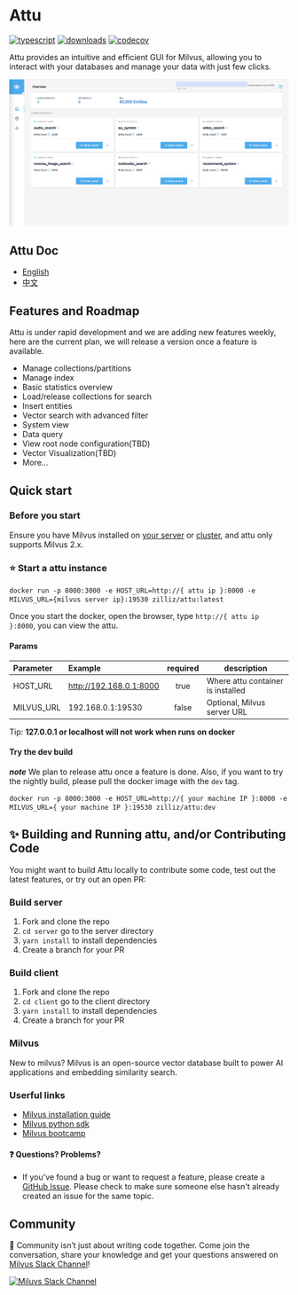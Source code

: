 # Attu

[![typescript](https://badges.aleen42.com/src/typescript.svg)](https://badges.aleen42.com/src/typescript.svg)
[![downloads](https://img.shields.io/docker/pulls/zilliz/attu)](https://img.shields.io/docker/pulls/zilliz/attu)
[![codecov](https://codecov.io/gh/zilliztech/attu/branch/main/graph/badge.svg?token=jvIEVF9IwW)](https://codecov.io/gh/zilliztech/attu)

Attu provides an intuitive and efficient GUI for Milvus, allowing you to interact with your databases and manage your data with just few clicks.

<img src="./.github/images/screenshot.png" alt="attu" />

## Attu Doc

- [English](./doc/en.md)
- [中文](./doc/zh-cn.md)

## Features and Roadmap

Attu is under rapid development and we are adding new features weekly, here are the current plan, we will release a version once a feature is available.

- Manage collections/partitions
- Manage index
- Basic statistics overview
- Load/release collections for search
- Insert entities
- Vector search with advanced filter
- System view
- Data query
- View root node configuration(TBD)
- Vector Visualization(TBD)
- More...

## Quick start

### Before you start

Ensure you have Milvus installed on [your server](https://milvus.io/docs/install_standalone-docker.md) or [cluster](https://milvus.io/docs/install_cluster-docker.md), and attu only supports Milvus 2.x.

### ⭐️ Start a attu instance

```code
docker run -p 8000:3000 -e HOST_URL=http://{ attu ip }:8000 -e MILVUS_URL={milvus server ip}:19530 zilliz/attu:latest
```

Once you start the docker, open the browser, type `http://{ attu ip }:8000`, you can view the attu.

#### Params

| Parameter  | Example                 | required | description                       |
| :--------- | :---------------------- | :------: | --------------------------------- |
| HOST_URL   | http://192.168.0.1:8000 |   true   | Where attu container is installed |
| MILVUS_URL | 192.168.0.1:19530       |  false   | Optional, Milvus server URL       |

Tip: **127.0.0.1 or localhost will not work when runs on docker**

#### Try the dev build

**_note_** We plan to release attu once a feature is done. Also, if you want to try the nightly build, please pull the docker image with the `dev` tag.

```code
docker run -p 8000:3000 -e HOST_URL=http://{ your machine IP }:8000 -e MILVUS_URL={ your machine IP }:19530 zilliz/attu:dev
```

## ✨ Building and Running attu, and/or Contributing Code

You might want to build Attu locally to contribute some code, test out the latest features, or try
out an open PR:

### Build server

1. Fork and clone the repo
2. `cd server` go to the server directory
3. `yarn install` to install dependencies
4. Create a branch for your PR

### Build client

1. Fork and clone the repo
2. `cd client` go to the client directory
3. `yarn install` to install dependencies
4. Create a branch for your PR

### Milvus

New to milvus? Milvus is an open-source vector database built to power AI applications and embedding similarity search.

### Userful links

- [Milvus installation guide](https://milvus.io/docs/v2.0.0/install_standalone-docker.md)
- [Milvus python sdk](https://milvus.io/docs/v2.0.0/explore_pymilvus.md)
- [Milvus bootcamp](https://milvus.io/bootcamp)

#### ❓ Questions? Problems?

- If you've found a bug or want to request a feature, please create a [GitHub Issue](https://github.com/zilliztech/attu/issues/new/choose).
  Please check to make sure someone else hasn't already created an issue for the same topic.

[milvus-doc]: https://milvus.io/docs/home

## Community

💬 Community isn’t just about writing code together. Come join the conversation, share your knowledge and get your questions answered on [Milvus Slack Channel](https://join.slack.com/t/milvusio/shared_invite/zt-e0u4qu3k-bI2GDNys3ZqX1YCJ9OM~GQ)!

<a href="https://join.slack.com/t/milvusio/shared_invite/zt-e0u4qu3k-bI2GDNys3ZqX1YCJ9OM~GQ">
    <img src="https://assets.zilliz.com/readme_slack_4a07c4c92f.png" alt="Miluvs Slack Channel"  height="150" width="500">
</a>
